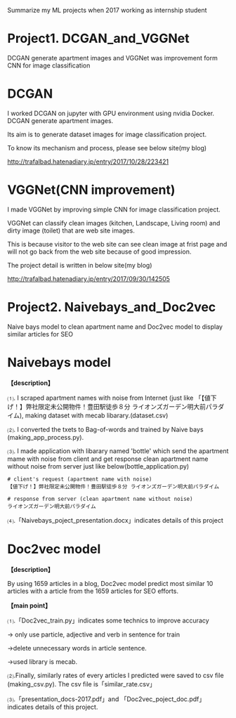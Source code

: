 Summarize my ML projects when 2017 working as internship student

# Project1. DCGAN_and_VGGNet
DCGAN generate apartment images and VGGNet was improvement form CNN for image classification


# DCGAN

I worked DCGAN on jupyter with GPU environment using nvidia Docker. DCGAN generate apartment images.


Its aim is to generate dataset images for image classification project.

To know its mechanism and process, please see below site(my blog)

http://trafalbad.hatenadiary.jp/entry/2017/10/28/223421




# VGGNet(CNN improvement)


I made VGGNet by improving simple  CNN for image classification project.

VGGNet can classify clean images (kitchen, Landscape, Living room) and dirty image (toilet) that are web site images.

This is because visitor to the web site can see clean image at frist page and will not go back from the web site because of good impression.

The project detail is written in below site(my blog)


http://trafalbad.hatenadiary.jp/entry/2017/09/30/142505





# Project2. Naivebays_and_Doc2vec
Naive bays model to clean apartment name and Doc2vec model to display similar articles for SEO


# Naivebays model
<b>【description】</b>


⑴. I scraped apartment names with noise from Internet (just like 「【値下げ！】弊社限定未公開物件！豊田駅徒歩８分 ライオンズガーデン明大前パラダイム), making dataset with mecab libarary.(dataset.csv)

⑵. I converted the txets to Bag-of-words and trained by Naive bays (making_app_process.py).

⑶. I made application with libarary named 'bottle' which send the apartment mame with noise from client and get response clean apartment name without noise from server just like below(bottle_application.py)

```
# client's request (apartment name with noise)
【値下げ！】弊社限定未公開物件！豊田駅徒歩８分 ライオンズガーデン明大前パラダイム

# response from server (clean apartment name without noise)
ライオンズガーデン明大前パラダイム
```
⑷.「Naivebays_poject_presentation.docx」indicates details of this project






# Doc2vec model
<b>【description】</b>


By using 1659 articles in a blog, Doc2vec model predict most similar 10 articles with a article from the 1659 articles for SEO efforts.

<b>【main point】</b>


⑴.「Doc2vec_train.py」indicates some technics to improve accuracy

→ only use particle, adjective and verb in sentence for train

→delete unnecessary words in article sentence.

→used library is mecab.

⑵.Finally, similarly rates of every articles I predicted were saved to csv file (making_csv.py). The csv file is「similar_rate.csv」



⑶.「presentation_docs-2017.pdf」and 「Doc2vec_poject_doc.pdf」indicates details of this project.
